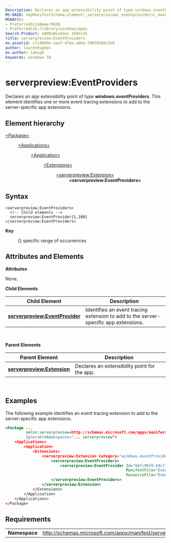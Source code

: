 ```yaml
---
Description: Declares an app extensibility point of type windows.eventProviders.
MS-HAID: UapManifestSchema.element\_serverpreview\_eventproviders\_manual
MSHAttr:
- PreferredSiteName:MSDN
- PreferredLib:/library/windows/apps
Search.Product: eADQiWindows 10XVcnh
title: serverpreview:EventProviders
ms.assetid: cfc8b89e-1eef-4fee-adeb-70039588c5a9
author: laurenhughes
ms.author: lahugh
keywords: windows 10
---
```


# serverpreview:EventProviders


Declares an app extensibility point of type **windows.eventProviders**. This element identifies one or more event tracing extensions to add to the server-specific app extensions.

## Element hierarchy

<dl>
<dt><a href="element-package.md">&lt;Package&gt;</a></dt>
<dd>
<dl>
<dt><a href="element-applications.md">&lt;Applications&gt;</a></dt>
<dd>
<dl>
<dt><a href="element-application.md">&lt;Application&gt;</a></dt>
<dd>
<dl>
<dt><a href="element-1-extensions.md">&lt;Extensions&gt;</a></dt>
<dd>
<dl>
<dt><a href="element-serverpreview-extension-manual.md">&lt;serverpreview:Extension&gt;</a></dt>
<dd><b>&lt;serverpreview:EventProviders&gt;</b></dd>
</dl>
</dd>
</dl>
</dd>
</dl>
</dd>
</dl>
</dd>
</dl>

## Syntax


```
<serverpreview:EventProviders>
  <!-- Child elements -->
  serverpreview:EventProvider{1,100}
</serverpreview:EventProviders>
```

**Key**

          {} specific range of occurrences

## Attributes and Elements


**Attributes**

None.

**Child Elements**

| Child Element                                                                     | Description                                                                         |
|-----------------------------------------------------------------------------------|-------------------------------------------------------------------------------------|
| [**serverpreview:EventProvider**](element-serverpreview-eventprovider-manual.md) | Identifies an event tracing extension to add to the server-specific app extensions. |

 

**Parent Elements**

| Parent Element                                                            | Description                                  |
|---------------------------------------------------------------------------|----------------------------------------------|
| [**serverpreview:Extension**](element-serverpreview-extension-manual.md) | Declares an extensibility point for the app. |

 

## Examples


The following example identifies an event tracing extension to add to the server-specific app extensions.

```XML
<Package ...
         xmlns:serverpreview=http://schemas.microsoft.com/appx/manifest/serverpreview/windows10"  
         IgnorableNamespaces="... serverpreview">
    <Applications>
        <Application>
            <Extensions>
                <serverpreview:Extension Category="windows.eventProviders">  
                    <serverpreview:EventProviders>  
                        <serverpreview:EventProvider Id="66fc99f0-b9c7-40f6-90bd-5d9a86b6c02a"  
                                                     ManifestFile="EventProvider.man"  
                                                     ResourceFile="EventSample.exe" />  
                    </serverpreview:EventProviders>  
                </serverpreview:Extension>  
            </Extensions>
        </Application>
    </Applications>
</Package>
```

## Requirements


|               |                                                                    |
|---------------|--------------------------------------------------------------------|
| **Namespace** | http://schemas.microsoft.com/appx/manifest/serverpreview/windows10 |

 

 

 



